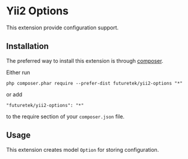 Yii2 Options
============

This extension provide configuration support.

Installation
------------

The preferred way to install this extension is through [composer](http://getcomposer.org/download/).

Either run

```
php composer.phar require --prefer-dist futuretek/yii2-options "*"
```

or add

```
"futuretek/yii2-options": "*"
```

to the require section of your `composer.json` file.


Usage
-----

This extension creates model `Option` for storing configuration.
